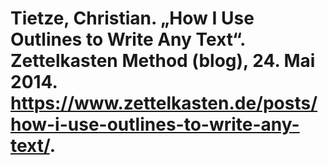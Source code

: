 # Tietze, Christian. „How I Use Outlines to Write Any Text“. Zettelkasten Method (blog), 24. Mai 2014. https://www.zettelkasten.de/posts/how-i-use-outlines-to-write-any-text/.